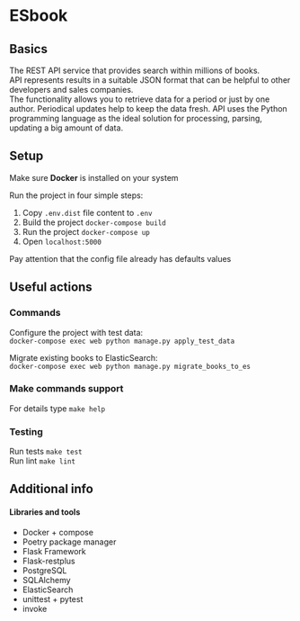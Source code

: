 # ESbook

## Basics
The REST API service that provides search within millions of books.  
API represents results in a suitable JSON format that can be helpful to other developers and sales companies.  
The functionality allows you to retrieve data for a period or just by one author. 
Periodical updates help to keep the data fresh. API uses the Python programming language as the ideal solution for processing, parsing, updating a big amount of data.

## Setup
Make sure **Docker** is installed on your system

Run the project in four simple steps:
1. Copy `.env.dist` file content to `.env`
2. Build the project `docker-compose build`
3. Run the project `docker-compose up`
4. Open `localhost:5000`

Pay attention that the config file already has defaults values

## Useful actions
### Commands
Configure the project with test data:  
`docker-compose exec web python manage.py apply_test_data`  

Migrate existing books to ElasticSearch:  
`docker-compose exec web python manage.py migrate_books_to_es`  

### Make commands support
For details type `make help`  

### Testing
Run tests `make test`  
Run lint `make lint`

## Additional info
#### Libraries and tools
* Docker + compose
* Poetry package manager
* Flask Framework
* Flask-restplus
* PostgreSQL
* SQLAlchemy
* ElasticSearch
* unittest + pytest
* invoke
